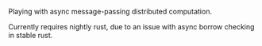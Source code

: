 Playing with async message-passing distributed computation.

Currently requires nightly rust, due to an issue with async borrow checking in stable rust.
